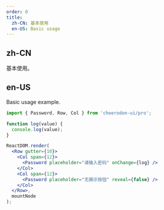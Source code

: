 ```yaml
---
order: 0
title:
  zh-CN: 基本使用
  en-US: Basic usage
---
```


## zh-CN

基本使用。

## en-US

Basic usage example.

````jsx
import { Password, Row, Col } from 'choerodon-ui/pro';

function log(value) {
  console.log(value);
}

ReactDOM.render(
  <Row gutter={10}>
    <Col span={12}>
      <Password placeholder="请输入密码" onChange={log} />
    </Col>
    <Col span={12}>
      <Password placeholder="无揭示按钮" reveal={false} />
    </Col>
  </Row>,
  mountNode
);
````
